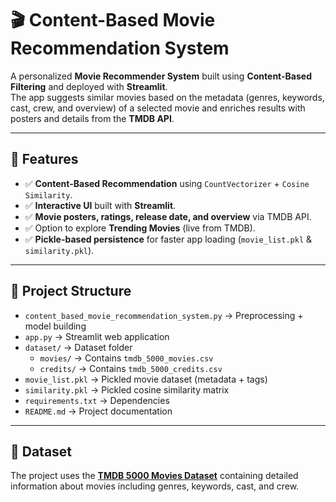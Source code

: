 # 🎬 Content-Based Movie Recommendation System

A personalized **Movie Recommender System** built using **Content-Based Filtering** and deployed with **Streamlit**.  
The app suggests similar movies based on the metadata (genres, keywords, cast, crew, and overview) of a selected movie and enriches results with posters and details from the **TMDB API**.  

---

## 🚀 Features

- ✅ **Content-Based Recommendation** using `CountVectorizer` + `Cosine Similarity`.  
- ✅ **Interactive UI** built with **Streamlit**.  
- ✅ **Movie posters, ratings, release date, and overview** via TMDB API.  
- ✅ Option to explore **Trending Movies** (live from TMDB).  
- ✅ **Pickle-based persistence** for faster app loading (`movie_list.pkl` & `similarity.pkl`).  

---

## 📂 Project Structure

- `content_based_movie_recommendation_system.py` → Preprocessing + model building  
- `app.py` → Streamlit web application  
- `dataset/` → Dataset folder  
  - `movies/` → Contains `tmdb_5000_movies.csv`  
  - `credits/` → Contains `tmdb_5000_credits.csv`  
- `movie_list.pkl` → Pickled movie dataset (metadata + tags)  
- `similarity.pkl` → Pickled cosine similarity matrix  
- `requirements.txt` → Dependencies  
- `README.md` → Project documentation

---

## 📂 Dataset

The project uses the **[TMDB 5000 Movies Dataset](https://www.kaggle.com/datasets/tmdb/tmdb-movie-metadata)** containing detailed information about movies including genres, keywords, cast, and crew.  





